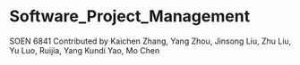 # Software_Project_Management
SOEN 6841 Contributed by Kaichen Zhang, Yang Zhou, Jinsong Liu,  Zhu Liu, Yu Luo, Ruijia, Yang Kundi Yao, Mo Chen
